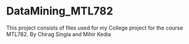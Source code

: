 # DataMining_MTL782
This project consists of files used for my College project for the course MTL782. By Chirag Singla and Mihir Kedia
